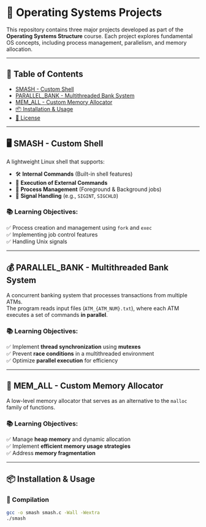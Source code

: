 # 🚀 Operating Systems Projects

This repository contains three major projects developed as part of the **Operating Systems Structure** course. Each project explores fundamental OS concepts, including process management, parallelism, and memory allocation.

---

## 📌 Table of Contents
- [SMASH - Custom Shell](#-smash-custom-shell)
- [PARALLEL_BANK - Multithreaded Bank System](#-parallel_bank-multithreaded-bank-system)
- [MEM_ALL - Custom Memory Allocator](#-mem_all-custom-memory-allocator)
- [📦 Installation & Usage](#-installation--usage)
- [📜 License](#-license)

---

## 🖥️ **SMASH - Custom Shell**
A lightweight Linux shell that supports:
- 🛠️ **Internal Commands** (Built-in shell features)
- 🔄 **Execution of External Commands**  
- 🎯 **Process Management** (Foreground & Background jobs)
- 🚨 **Signal Handling** (e.g., `SIGINT`, `SIGCHLD`)

### 📚 Learning Objectives:
✅ Process creation and management using `fork` and `exec`  
✅ Implementing job control features  
✅ Handling Unix signals  

---

## 💰 **PARALLEL_BANK - Multithreaded Bank System**
A concurrent banking system that processes transactions from multiple ATMs.  
The program reads input files (`ATM_{ATM_NUM}.txt`), where each ATM executes a set of commands **in parallel**.

### 📚 Learning Objectives:
✅ Implement **thread synchronization** using **mutexes**  
✅ Prevent **race conditions** in a multithreaded environment  
✅ Optimize **parallel execution** for efficiency  

---

## 🔢 **MEM_ALL - Custom Memory Allocator**
A low-level memory allocator that serves as an alternative to the `malloc` family of functions.

### 📚 Learning Objectives:
✅ Manage **heap memory** and dynamic allocation  
✅ Implement **efficient memory usage strategies**  
✅ Address **memory fragmentation**  

---

## 📦 **Installation & Usage**
### 🔧 Compilation
```bash
gcc -o smash smash.c -Wall -Wextra
./smash
